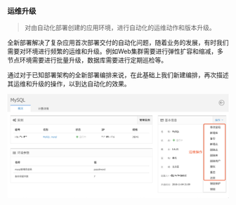 ### 运维升级

> 对由自动化部署创建的应用环境，进行自动化的运维动作和版本升级。

全新部署解决了复杂应用首次部署交付的自动化问题，随着业务的发展，有时我们需要对环境进行频繁的运维和升级。例如Web集群需要进行弹性扩容和缩减，多节点环境需要进行批量升级，数据库需要进行定期巡检等。

通过对于已知部署架构的全新部署编排来说，在此基础上我们新建编排，再次描述其运维和升级的操作，以到达自动化的效果。

![img](..\image\operation-mysql.png)


